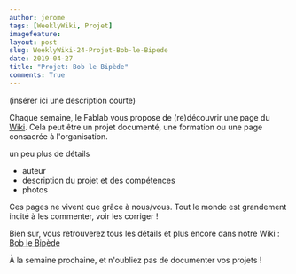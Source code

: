 ```yaml
---
author: jerome
tags: [WeeklyWiki, Projet]
imagefeature:
layout: post
slug: WeeklyWiki-24-Projet-Bob-le-Bipede
date: 2019-04-27
title: "Projet: Bob le Bipède"
comments: True
---
```


(insérer ici une description courte)

Chaque semaine, le Fablab vous propose de (re)découvrir une page du [Wiki](https://wiki.fablab-lannion.org). Cela peut être un projet documenté, une formation ou une page consacrée à l'organisation.

un peu plus de détails
* auteur
* description du projet et des compétences
* photos

Ces pages ne vivent que grâce à nous/vous. Tout le monde est grandement incité à les commenter, voir les corriger !

Bien sur, vous retrouverez tous les détails et plus encore dans notre Wiki : [Bob le Bipède](https://wiki.fablab-lannion.org/index.php?title=Bob_le_Bip%C3%A8de)

À la semaine prochaine, et n'oubliez pas de documenter vos projets !

